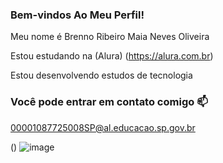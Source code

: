 ### Bem-vindos Ao Meu Perfil!

Meu nome é Brenno Ribeiro Maia Neves Oliveira

Estou estudando na (Alura) (https://alura.com.br)

Estou desenvolvendo estudos de tecnologia


### Você pode entrar em contato comigo 📫

00001087725008SP@al.educacao.sp.gov.br

() ![image](https://github.com/user-attachments/assets/4d9c0b4d-6ef0-4783-b771-98caa9acdc11)
